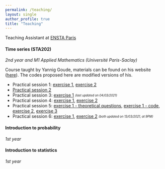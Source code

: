 ```yaml
---
permalink: /teaching/
layout: single
author_profile: true
title: "Teaching"
---
```


Teaching Assistant at [ENSTA Paris](https://www.ensta-paris.fr/)

#### Time series (STA202)
*2nd year and M1 Applied Mathematics (Université Paris-Saclay)*

Course taught by Yannig Goude, materials can be found on his website ([here](https://www.imo.universite-paris-saclay.fr/~goude/teaching.html)). The codes proposed here are modified versions of his.

- Practical session 1: [exercise 1](http://mzaffran.github.io/assets/files/STA202/TP1/Exercise_1.R), [exercise 2](http://mzaffran.github.io/assets/files/STA202/TP1/Exercise_2.R)
- [Practical session 2](http://mzaffran.github.io/assets/files/STA202/TP2/PS2_correction.R)
- Practical session 3: [exercise 1](http://mzaffran.github.io/assets/files/STA202/TP3/Exercise_1.R) <sub><sup>*(last updated on 04/03/2021)*</sup></sub>
- Practical session 4: [exercise 1](https://drive.google.com/file/d/1VHq2KDBVVPsfltiEk4Ql3zFYE9snQsUU/view?usp=sharing), [exercise 2](http://mzaffran.github.io/assets/files/STA202/TP4/Exercise_2.R)
- Practical session 5: [exercise 1 - theoretical questions](http://mzaffran.github.io/assets/files/STA202/TP5/questions_théoriques.pdf), [exercise 1 - code](http://mzaffran.github.io/assets/files/STA202/TP5/Exercise_1.R), [exercise 2](http://mzaffran.github.io/assets/files/STA202/TP5/Exercise_2.R), [exercise 3](http://mzaffran.github.io/assets/files/STA202/TP5/Exercise_3.R)
- Practical session 6: [exercise 1](http://mzaffran.github.io/assets/files/STA202/TP6/Exercise_1.R), [exercise 2](http://mzaffran.github.io/assets/files/STA202/TP6/Exercise_2.R) <sub><sup>*(both updated on 13/03/2021, at 9PM)*</sup></sub>

#### Introduction to probability
*1st year*

#### Introduction to statistics
*1st year*

